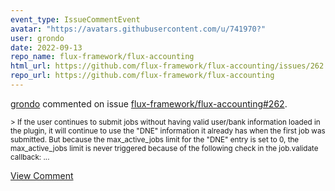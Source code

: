 ```yaml
---
event_type: IssueCommentEvent
avatar: "https://avatars.githubusercontent.com/u/741970?"
user: grondo
date: 2022-09-13
repo_name: flux-framework/flux-accounting
html_url: https://github.com/flux-framework/flux-accounting/issues/262
repo_url: https://github.com/flux-framework/flux-accounting
---
```


<a href='https://github.com/grondo' target='_blank'>grondo</a> commented on issue <a href='https://github.com/flux-framework/flux-accounting/issues/262' target='_blank'>flux-framework/flux-accounting#262</a>.

<small>> If the user continues to submit jobs without having valid user/bank information loaded in the plugin, it will continue to use the "DNE" information it already has when the first job was submitted. But because the max_active_jobs limit for the "DNE" entry is set to 0, the max_active_jobs limit is never triggered because of the following check in the job.validate callback:...</small>

<a href='https://github.com/flux-framework/flux-accounting/issues/262' target='_blank'>View Comment</a>